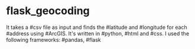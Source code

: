 # flask_geocoding
It takes a #csv file as input and finds the #latitude and #longitude for each #address using #ArcGIS. It's written in #python, #html and #css. I used the following frameworks: #pandas, #flask
